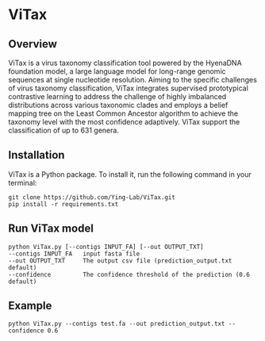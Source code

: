 # ViTax
## Overview
ViTax is a virus taxonomy classification tool powered by the HyenaDNA foundation model, a large language model for long-range genomic sequences at single nucleotide resolution. Aiming to the specific challenges of virus taxonomy classification, ViTax integrates supervised prototypical contrastive learning to address the challenge of highly imbalanced distributions across various taxonomic clades and employs a belief mapping tree on the Least Common Ancestor algorithm to achieve the taxonomy level with the most confidence adaptively. ViTax support the classification of up to 631 genera.
## Installation
ViTax is a Python package. To install it, run the following command in your terminal:
```
git clone https://github.com/Ying-Lab/ViTax.git
pip install -r requirements.txt
``` 

## Run ViTax model
``` 
python ViTax.py [--contigs INPUT_FA] [--out OUTPUT_TXT] 
--contigs INPUT_FA   input fasta file
--out OUTPUT_TXT     The output csv file (prediction_output.txt default) 
--confidence         The confidence threshold of the prediction (0.6 default)  
```
## Example
```
python ViTax.py --contigs test.fa --out prediction_output.txt --confidence 0.6
```